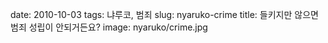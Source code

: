 ﻿date: 2010-10-03
tags: 냐루코, 범죄
slug: nyaruko-crime
title: 들키지만 않으면 범죄 성립이 안되거든요?
image: nyaruko/crime.jpg

